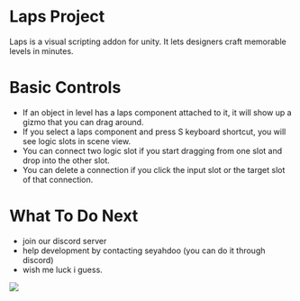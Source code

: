 # Laps Project
Laps is a visual scripting addon for unity. It lets designers craft memorable levels in minutes. 

# Basic Controls
- If an object in level has a laps component attached to it, it will show up a gizmo that you can drag around.
- If you select a laps component and press S keyboard shortcut, you will see logic slots in scene view.
- You can connect two logic slot if you start dragging from one slot and drop into the other slot.
- You can delete a connection if you click the input slot or the target slot of that connection.

# What To Do Next
- join our discord server
- help development by contacting seyahdoo (you can do it through discord)
- wish me luck i guess.

[![][discord]][discordlink]


[discord]: https://discordapp.com/api/guilds/836204552793358347/widget.png?style=banner3
[discordlink]: https://discord.gg/ZtDFmjXe7w

